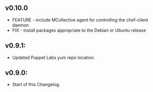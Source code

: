 ## v0.10.0

* FEATURE - include MCollective agent for controlling the chef-client daemon
* FIX - install packages appropriate to the Debian or Ubuntu release


## v0.9.1:

* Updated Puppet Labs yum repo location.


## v0.9.0:

* Start of this Changelog.
